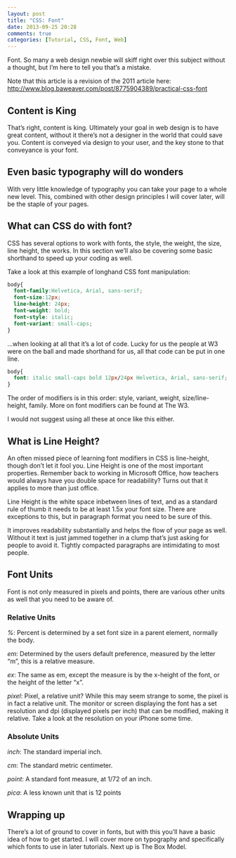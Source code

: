 ```yaml
---
layout: post
title: "CSS: Font"
date: 2013-09-25 20:28
comments: true
categories: [Tutorial, CSS, Font, Web] 
---
```


Font. So many a web design newbie will skiff right over this subject
without a thought, but I’m here to tell you that’s a mistake.

<!-- more -->

Note that this article is a revision of the 2011 article here:
http://www.blog.baweaver.com/post/8775904389/practical-css-font

## Content is King

That’s right, content is king. Ultimately your goal in web design is to
have great content, without it there’s not a designer in the world that
could save you. Content is conveyed via design to your user, and the key
stone to that conveyance is your font.

## Even basic typography will do wonders

With very little knowledge of typography you can take your page to a
whole new level. This, combined with other design principles I will
cover later, will be the staple of your pages.

## What can CSS do with font?

CSS has several options to work with fonts, the style, the weight, the
size, line height, the works. In this section we’ll also be covering
some basic shorthand to speed up your coding as well.

Take a look at this example of longhand CSS font manipulation:

``` css Longhand Font
body{
  font-family:Helvetica, Arial, sans-serif;
  font-size:12px;
  line-height: 24px;
  font-weight: bold;
  font-style: italic;
  font-variant: small-caps; 
}
```

…when looking at all that it’s a lot of code. Lucky for us the people at
W3 were on the ball and made shorthand for us, all that code can be put
in one line.

``` css Shorthand Font
body{
  font: italic small-caps bold 12px/24px Helvetica, Arial, sans-serif;
}
```

The order of modifiers is in this order: style, variant, weight,
size/line-height, family. More on font modifiers can be found at The W3.

I would not suggest using all these at once like this either.

## What is Line Height?

An often missed piece of learning font modifiers in CSS is line-height,
though don’t let it fool you. Line Height is one of the most important
properties. Remember back to working in Microsoft Office, how teachers
would always have you double space for readability? Turns out that it
applies to more than just office.

Line Height is the white space inbetween lines of text, and as a
standard rule of thumb it needs to be at least 1.5x your font size.
There are exceptions to this, but in paragraph format you need to be
sure of this.

It improves readability substantially and helps the flow of your page as
well. Without it text is just jammed together in a clump that’s just
asking for people to avoid it. Tightly compacted paragraphs are
intimidating to most people.

## Font Units

Font is not only measured in pixels and points, there are various other
units as well that you need to be aware of.

### Relative Units

*%*: Percent is determined by a set font size in a parent element,
normally the body.

*em*: Determined by the users default preference, measured by the letter
“m”, this is a relative measure.

*ex*: The same as em, except the measure is by the x-height of the font,
or the height of the letter “x”.

*pixel*: Pixel, a relative unit? While this may seem strange to some, the
pixel is in fact a relative unit. The monitor or screen displaying the
font has a set resolution and dpi (displayed pixels per inch) that can
be modified, making it relative. Take a look at the resolution on your
iPhone some time.

### Absolute Units

*inch*: The standard imperial inch.

*cm*: The standard metric centimeter.

*point*: A standard font measure, at 1/72 of an inch.

*pica*: A less known unit that is 12 points

## Wrapping up

There’s a lot of ground to cover in fonts, but with this you’ll have a
basic idea of how to get started. I will cover more on typography and
specifically which fonts to use in later tutorials. Next up is The Box Model.

